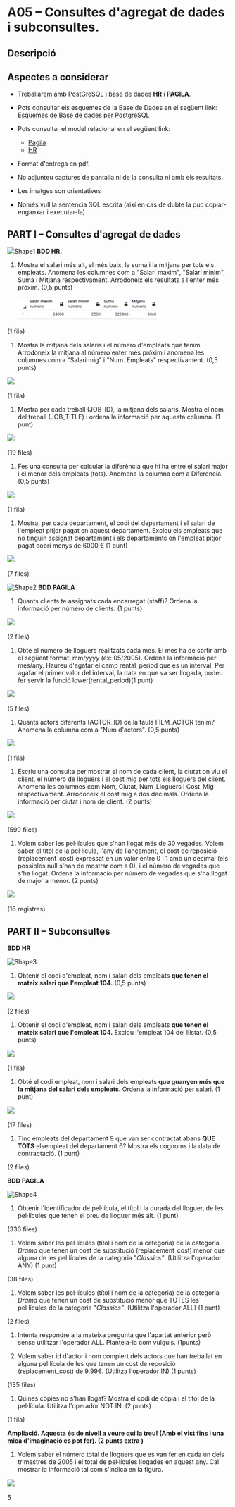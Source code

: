 # A05 – Consultes d'agregat de dades i subconsultes.

## Descripció

## Aspectes a considerar

- Treballarem amb PostGreSQL i base de dades **HR** i **PAGILA**. 
- Pots consultar els esquemes de la Base de Dades en el següent link: [Esquemes de Base de dades per PostgreSQL](https://github.com/sapa-basededades/M02-M10-Bases-de-Dades/tree/main/1%20-%20Llenguatge%20SQL%20DML%20i%20DDL/DATABASES/POSTGRESQL)
- Pots consultar el model relacional en el següent link:
  - [Pagila](https://github.com/sapa-basededades/M02-M10-Bases-de-Dades/blob/main/1%20-%20Llenguatge%20SQL%20DML%20i%20DDL/1%20-%20DATABASES/ESQUEMES/1%20-%20POSTGRES/08%20-%20Pagila/pagila-erm.png)
  - [HR]()

- Format d'entrega en pdf.
- No adjunteu captures de pantalla ni de la consulta ni amb els resultats.
- Les imatges son orientatives
- Només vull la sentencia SQL escrita (així en cas de dubte la puc copiar-enganxar i executar-la)

## PART I – Consultes d'agregat de dades

![Shape1](RackMultipart20230721-1-prj4cz_html_6ad3514c9ad98947.gif) **BDD HR.**

1. Mostra el salari més alt, el més baix, la suma i la mitjana per tots els empleats. Anomena les columnes com a "Salari maxim", "Salari minim", Suma i Mitjana respectivament. Arrodoneix els resultats a l'enter més pròxim. (0,5 punts)

   ![Tabla](assets/A05_img1.png)

(1 fila)

1. Mostra la mitjana dels salaris i el número d'empleats que tenim. Arrodoneix la mitjana al número enter més pròxim i anomena les columnes com a "Salari mig" i "Num. Empleats" respectivament. (0,5 punts)

![](RackMultipart20230721-1-prj4cz_html_f28268c936ba83ce.png)

(1 fila)

1. Mostra per cada treball (JOB\_ID), la mitjana dels salaris. Mostra el nom del treball (JOB\_TITLE) i ordena la informació per aquesta columna. (1 punt)

![](RackMultipart20230721-1-prj4cz_html_9d49a970ef1a09c1.png)

(19 files)

1. Fes una consulta per calcular la diferència que hi ha entre el salari major i el menor dels empleats (tots). Anomena la columna com a Diferencia. (0,5 punts)

![](RackMultipart20230721-1-prj4cz_html_f0ab8b4442870548.png)

(1 fila)

1. Mostra, per cada departament, el codi del departament i el salari de l'empleat pitjor pagat en aquest departament. Exclou els empleats que no tinguin assignat departament i els departaments on l'empleat pitjor pagat cobri menys de 6000 € (1 punt)

![](RackMultipart20230721-1-prj4cz_html_80995e7e71bb2452.png)

(7 files)

![Shape2](RackMultipart20230721-1-prj4cz_html_6ad3514c9ad98947.gif) **BDD PAGILA**

1. Quants clients te assignats cada encarregat (staff)? Ordena la informació per número de clients. (1 punts)

![](RackMultipart20230721-1-prj4cz_html_9e8b0b4e472e527e.png)

(2 files)

1. Obté el número de lloguers realitzats cada mes. El mes ha de sortir amb el següent format: mm/yyyy (ex: 05/2005). Ordena la informació per mes/any. Haureu d'agafar el camp rental\_period que es un interval. Per agafar el primer valor del interval, la data en que va ser llogada, podeu fer servir la funció lower(rental\_period)(1 punt)

![](RackMultipart20230721-1-prj4cz_html_76cd9b2c6a4d240d.png)

(5 files)

1. Quants actors diferents (ACTOR\_ID) de la taula FILM\_ACTOR tenim? Anomena la columna com a "Num d'actors". (0,5 punts)

![](RackMultipart20230721-1-prj4cz_html_d66d353dc215da8c.png)

(1 fila)

1. Escriu una consulta per mostrar el nom de cada client, la ciutat on viu el client, el número de lloguers i el cost mig per tots els lloguers del client. Anomena les columnes com Nom, Ciutat, Num\_Lloguers i Cost\_Mig respectivament. Arrodoneix el cost mig a dos decimals. Ordena la informació per ciutat i nom de client. (2 punts)

![](RackMultipart20230721-1-prj4cz_html_a275c4592d2250f2.png)

(599 files)

1. Volem saber les pel·lícules que s'han llogat més de 30 vegades. Volem saber el títol de la pel·lícula, l'any de llançament, el cost de reposició (replacement\_cost) expressat en un valor entre 0 i 1 amb un decimal (els possibles null s'han de mostrar com a 0), i el número de vegades que s'ha llogat. Ordena la informació per número de vegades que s'ha llogat de major a menor. (2 punts)

![](RackMultipart20230721-1-prj4cz_html_decb344b139377a0.png)

(16 registres)

## PART II – Subconsultes

**BDD HR**

![Shape3](RackMultipart20230721-1-prj4cz_html_6ad3514c9ad98947.gif)

1. Obtenir el codi d'empleat, nom i salari dels empleats **que tenen el mateix salari que l'empleat 104.** (0,5 punts)

![](RackMultipart20230721-1-prj4cz_html_43a79c945e4b6bff.png)

(2 files)

1. Obtenir el codi d'empleat, nom i salari dels empleats **que tenen el mateix salari que l'empleat 104.** Exclou l'empleat 104 del llistat. (0,5 punts)

![](RackMultipart20230721-1-prj4cz_html_de7a2ee64ee8d1e9.png)

(1 fila)

1. Obté el codi empleat, nom i salari dels empleats **que guanyen més que la mitjana del salari dels empleats**. Ordena la informació per salari. (1 punt)

![](RackMultipart20230721-1-prj4cz_html_2ee031ed5d7db07e.png)

(17 files)

1. Tinc empleats del departament 9 que van ser contractat abans **QUE TOTS** elsempleat del departament 6? Mostra els cognoms i la data de contractació. (1 punt)

(2 files)

**BDD PAGILA**

![Shape4](RackMultipart20230721-1-prj4cz_html_6ad3514c9ad98947.gif)

1. Obtenir l'identificador de pel·lícula, el títol i la durada del lloguer, de les pel·lícules que tenen el preu de lloguer més alt. (1 punt)

(336 files)

1. Volem saber les pel·lícules (títol i nom de la categoria) de la categoria _Drama_ que tenen un cost de substitució (replacement\_cost) menor que alguna de les pel·lícules de la categoria "_Classics"_. (Utilitza l'operador ANY) (1 punt)

(38 files)

1. Volem saber les pel·lícules (títol i nom de la categoria) de la categoria _Drama_ que tenen un cost de substitució menor que TOTES les pel·lícules de la categoria "_Classics"_. (Utilitza l'operador ALL) (1 punt)

(2 files)

1. Intenta respondre a la mateixa pregunta que l'apartat anterior però sense utilitzar l'operador ALL. Planteja-la com vulguis. (1punts)

1. Volem saber id d'actor i nom complert dels actors que han treballat en alguna pel·lícula de les que tenen un cost de reposició (replacement\_cost) de 9.99€. (Utilitza l'operador IN) (1 punts)

(135 files)

1. Quines còpies no s'han llogat? Mostra el codi de còpia i el títol de la pel·lícula. Utilitza l'operador NOT IN. (2 punts)

(1 fila)

**Ampliació. Aquesta és de nivell a veure qui la treu! (Amb el vist fins i una mica d'imaginació es pot fer). (2 punts extra )**

1. Volem saber el número total de lloguers que es van fer en cada un dels trimestres de 2005 i el total de pel·lícules llogades en aquest any. Cal mostrar la informació tal com s'indica en la figura.

![](RackMultipart20230721-1-prj4cz_html_655894148ba5191b.png)

5
